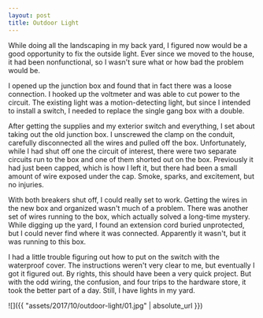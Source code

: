 ```yaml
---
layout: post
title: Outdoor Light
---
```

While doing all the landscaping in my back yard, I figured now would be a good
opportunity to fix the outside light. Ever since we moved to the house, it had
been nonfunctional, so I wasn't sure what or how bad the problem would be.

I opened up the junction box and found that in fact there was a loose
connection. I hooked up the voltmeter and was able to cut power to the circuit.
The existing light was a motion-detecting light, but since I intended to install
a switch, I needed to replace the single gang box with a double.

After getting the supplies and my exterior switch and everything, I set about
taking out the old junction box. I unscrewed the clamp on the conduit, carefully
disconnected all the wires and pulled off the box. Unfortunately, while I had
shut off one the circuit of interest, there were two separate circuits run to
the box and one of them shorted out on the box. Previously it had just been
capped, which is how I left it, but there had been a small amount of wire
exposed under the cap. Smoke, sparks, and excitement, but no injuries.

With both breakers shut off, I could really set to work. Getting the wires in
the new box and organized wasn't much of a problem. There was another set of
wires running to the box, which actually solved a long-time mystery. While
digging up the yard, I found an extension cord buried unprotected, but I could
never find where it was connected. Apparently it wasn't, but it was running to
this box.

I had a little trouble figuring out how to put on the switch with the waterproof
cover. The instructions weren't very clear to me, but eventually I got it
figured out. By rights, this should have been a very quick project. But with the
odd wiring, the confusion, and four trips to the hardware store, it took the
better part of a day. Still, I have lights in my yard.

![]({{ "assets/2017/10/outdoor-light/01.jpg" | absolute_url }})

